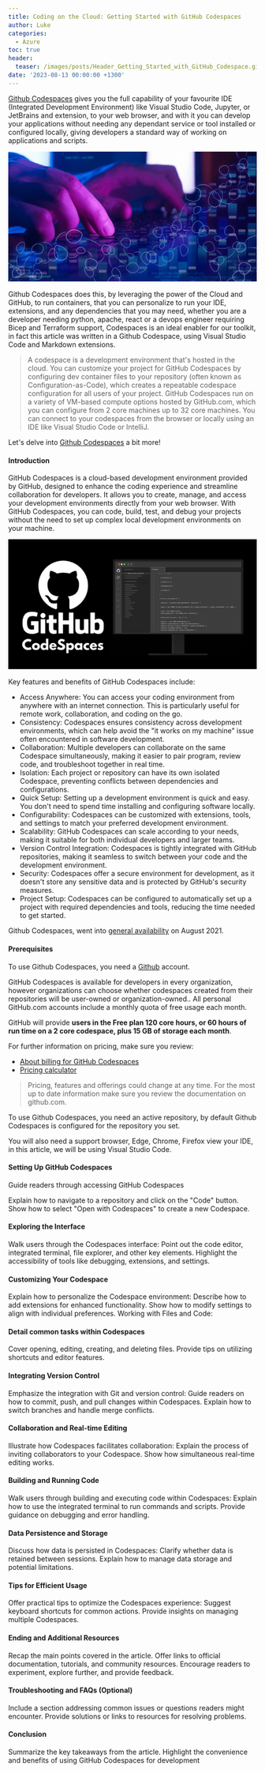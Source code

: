 ```yaml
---
title: Coding on the Cloud: Getting Started with GitHub Codespaces
author: Luke
categories:
  - Azure
toc: true
header:
  teaser: /images/posts/Header_Getting_Started_with_GitHub_Codespace.gif
date: '2023-08-13 00:00:00 +1300'
---
```


[Github Codespaces](https://github.com/features/codespaces) gives you the full capability of your favourite IDE (Integrated Development Environment) like Visual Studio Code, Jupyter, or JetBrains and extension, to your web browser, and with it you can develop your applications without needing any dependant service or tool installed or configured locally, giving developers a standard way of working on applications and scripts.

![Github Codespaces - Getting Started](/images/posts/Header_Getting_Started_with_GitHub_Codespace.gif)

Github Codespaces does this, by leveraging the power of the Cloud and GitHub, to run containers, that you can personalize to run your IDE, extensions, and any dependencies that you may need, whether you are a developer needing python, apache, react or a devops engineer requiring Bicep and Terraform support, Codespaces is an ideal enabler for our toolkit, in fact this article was written in a Github Codespace, using Visual Studio Code and Markdown extensions.

> A codespace is a development environment that's hosted in the cloud. You can customize your project for GitHub Codespaces by configuring dev container files to your repository (often known as Configuration-as-Code), which creates a repeatable codespace configuration for all users of your project.
> GitHub Codespaces run on a variety of VM-based compute options hosted by GitHub.com, which you can configure from 2 core machines up to 32 core machines. You can connect to your codespaces from the browser or locally using an IDE like Visual Studio Code or IntelliJ.

Let's delve into [Github Codespaces](https://github.com/features/codespaces) a bit more!

#### Introduction

GitHub Codespaces is a cloud-based development environment provided by GitHub, designed to enhance the coding experience and streamline collaboration for developers. It allows you to create, manage, and access your development environments directly from your web browser. With GitHub Codespaces, you can code, build, test, and debug your projects without the need to set up complex local development environments on your machine.

![Github Codespaces](/images/posts/github_codespaces.png)

Key features and benefits of GitHub Codespaces include:

* Access Anywhere: You can access your coding environment from anywhere with an internet connection. This is particularly useful for remote work, collaboration, and coding on the go.
* Consistency: Codespaces ensures consistency across development environments, which can help avoid the "it works on my machine" issue often encountered in software development.
* Collaboration: Multiple developers can collaborate on the same Codespace simultaneously, making it easier to pair program, review code, and troubleshoot together in real time.
* Isolation: Each project or repository can have its own isolated Codespace, preventing conflicts between dependencies and configurations.
* Quick Setup: Setting up a development environment is quick and easy. You don't need to spend time installing and configuring software locally.
* Configurability: Codespaces can be customized with extensions, tools, and settings to match your preferred development environment.
* Scalability: GitHub Codespaces can scale according to your needs, making it suitable for both individual developers and larger teams.
* Version Control Integration: Codespaces is tightly integrated with GitHub repositories, making it seamless to switch between your code and the development environment.
* Security: Codespaces offer a secure environment for development, as it doesn't store any sensitive data and is protected by GitHub's security measures.
* Project Setup: Codespaces can be configured to automatically set up a project with required dependencies and tools, reducing the time needed to get started.

Github Codespaces, went into [general availability](https://azure.microsoft.com/updates/general-availability-github-codespaces/?WT.mc_id=AZ-MVP-5004796) on August 2021.

#### Prerequisites

To use Github Codespaces, you need a [Github](https://github.com/) account.

GitHub Codespaces is available for developers in every organization, however organizations can choose whether codespaces created from their repositories will be user-owned or organization-owned.. All personal GitHub.com accounts include a monthly quota of free usage each month.

GitHub will provide **users in the Free plan 120 core hours, or 60 hours of run time on a 2 core codespace, plus 15 GB of storage each month**.

For further information on pricing, make sure you review:

* [About billing for GitHub Codespaces](https://docs.github.com/en/billing/managing-billing-for-github-codespaces/about-billing-for-github-codespaces)
* [Pricing calculator](https://github.com/pricing/calculator)

> Pricing, features and offerings could change at any time. For the most up to date information make sure you review the documentation on github.com.

To use Github Codespaces, you need an active repository, by default Github Codespaces is configured for the repository you set.

You will also need a support browser, Edge, Chrome, Firefox view your IDE, in this article, we will be using Visual Studio Code.

#### Setting Up GitHub Codespaces

 Guide readers through accessing GitHub Codespaces

Explain how to navigate to a repository and click on the "Code" button.
Show how to select "Open with Codespaces" to create a new Codespace.

#### Exploring the Interface

Walk users through the Codespaces interface:
Point out the code editor, integrated terminal, file explorer, and other key elements.
Highlight the accessibility of tools like debugging, extensions, and settings.

#### Customizing Your Codespace

Explain how to personalize the Codespace environment:
Describe how to add extensions for enhanced functionality.
Show how to modify settings to align with individual preferences.
Working with Files and Code:

#### Detail common tasks within Codespaces

Cover opening, editing, creating, and deleting files.
Provide tips on utilizing shortcuts and editor features.

#### Integrating Version Control

Emphasize the integration with Git and version control:
Guide readers on how to commit, push, and pull changes within Codespaces.
Explain how to switch branches and handle merge conflicts.

#### Collaboration and Real-time Editing

Illustrate how Codespaces facilitates collaboration:
Explain the process of inviting collaborators to your Codespace.
Show how simultaneous real-time editing works.

#### Building and Running Code

Walk users through building and executing code within Codespaces:
Explain how to use the integrated terminal to run commands and scripts.
Provide guidance on debugging and error handling.

#### Data Persistence and Storage

Discuss how data is persisted in Codespaces:
Clarify whether data is retained between sessions.
Explain how to manage data storage and potential limitations.

#### Tips for Efficient Usage

Offer practical tips to optimize the Codespaces experience:
Suggest keyboard shortcuts for common actions.
Provide insights on managing multiple Codespaces.

#### Ending and Additional Resources

Recap the main points covered in the article.
Offer links to official documentation, tutorials, and community resources.
Encourage readers to experiment, explore further, and provide feedback.

#### Troubleshooting and FAQs (Optional)

Include a section addressing common issues or questions readers might encounter.
Provide solutions or links to resources for resolving problems.

#### Conclusion

Summarize the key takeaways from the article.
Highlight the convenience and benefits of using GitHub Codespaces for development
